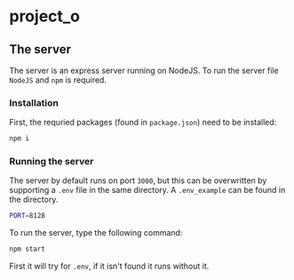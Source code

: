# project_o

## The server

The server is an express server running on NodeJS. To run the server file `NodeJS` and `npm` is required.

### Installation

First, the requried packages (found in `package.json`) need to be installed:

```bash
npm i
```

### Running the server

The server by default runs on port `3000`, but this can be overwritten by supporting a `.env` file in the same directory. A `.env_example` can be found in the directory.

```bash
PORT=8128
```

To run the server, type the following command:

```bash
npm start
```

First it will try for `.env`, if it isn't found it runs without it.